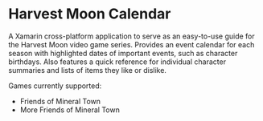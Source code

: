 # Harvest Moon Calendar

A Xamarin cross-platform application to serve as an easy-to-use guide for the Harvest Moon video game series. Provides an event calendar for each season with highlighted dates of important events, such as character birthdays. Also features a quick reference for individual character summaries and lists of items they like or dislike.

Games currently supported:
- Friends of Mineral Town
- More Friends of Mineral Town
